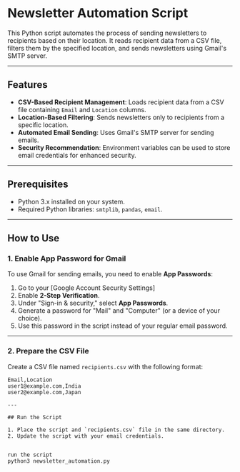 # Newsletter Automation Script

This Python script automates the process of sending newsletters to recipients based on their location. It reads recipient data from a CSV file, filters them by the specified location, and sends newsletters using Gmail's SMTP server.

---

## Features
- **CSV-Based Recipient Management**: Loads recipient data from a CSV file containing `Email` and `Location` columns.
- **Location-Based Filtering**: Sends newsletters only to recipients from a specific location.
- **Automated Email Sending**: Uses Gmail's SMTP server for sending emails.
- **Security Recommendation**: Environment variables can be used to store email credentials for enhanced security.

---

## Prerequisites
- Python 3.x installed on your system.
- Required Python libraries: `smtplib`, `pandas`, `email`.

---

## How to Use

### 1. Enable App Password for Gmail
To use Gmail for sending emails, you need to enable **App Passwords**:
1. Go to your [Google Account Security Settings]
2. Enable **2-Step Verification**.
3. Under "Sign-in & security," select **App Passwords**.
4. Generate a password for "Mail" and "Computer" (or a device of your choice).
5. Use this password in the script instead of your regular email password.

---

### 2. Prepare the CSV File
Create a CSV file named `recipients.csv` with the following format:
```csv
Email,Location
user1@example.com,India
user2@example.com,Japan

---

## Run the Script

1. Place the script and `recipients.csv` file in the same directory.
2. Update the script with your email credentials.


run the script
python3 newsletter_automation.py


